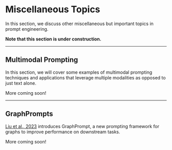 # Miscellaneous Topics

In this section, we discuss other miscellaneous but important topics in prompt engineering.

**Note that this section is under construction.**


---
## Multimodal Prompting
In this section, we will cover some examples of multimodal prompting techniques and applications that leverage multiple modalities as opposed to just text alone.

More coming soon!

---
## GraphPrompts

[Liu et al., 2023](https://arxiv.org/abs/2302.08043) introduces GraphPrompt, a new prompting framework for graphs to improve performance on downstream tasks.

More coming soon!